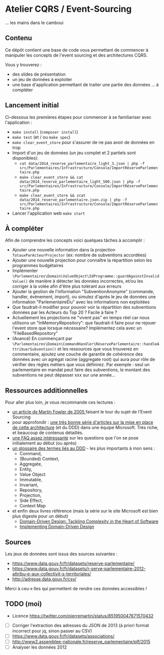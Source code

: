 # Atelier CQRS / Event-Sourcing

... les mains dans le camboui

## Contenu

Ce dépôt contient une base de code vous permettant de commencer à
manipuler les concepts de l'event sourcing et des architectures CQRS.

Vous y trouverez :

* des slides de présentation
* un jeu de données à exploiter
* une base d'application permettant de traiter une partie des données ... à compléter

## Lancement initial

Ci-dessous les premières étapes pour commencer à se familiariser avec l'application :

* `make install` (`composer install`)
* `make test` (et / ou `make spec`)
* `make clear_event_store` pour s'assurer de ne pas avoir de données en trop
* Import d'un jeu de données (un jeu complet et 2 partiels sont disponibles):
    * `cat data/2014_reserve_parlementaire_light_3.json | php -f src/Parlementaires/Infrastructure/Console/ImportRéserveParlementaire.php`
    * `make clear_event_store && cat data/2014_reserve_parlementaire_light_500.json | php -f src/Parlementaires/Infrastructure/Console/ImportRéserveParlementaire.php`
    * `make clear_event_store && zcat data/2014_reserve_parlementaire.json.zip | php -f src/Parlementaires/Infrastructure/Console/ImportRéserveParlementaire.php`
* Lancer l'application web `make start`

## À compléter

Afin de comprendre les concepts voici quelques tâches à accomplir :

* Ajouter une nouvelle information dans la projection `TotauxParActeurProjector` (ex: nombre de subventions accordées)
* Ajouter une nouvelle projection pour connaître la répartition selon les programmes budgétaires
* Implémenter `\Parlementaires\Domain\ValueObject\IdProgramme::guardAgainstInvalidValue()`
de manière à détecter les données incorrectes, et/ou les corriger à la volée
afin d'être plus tolérant aux erreurs
* Ajouter la gestion de l'information "SubventionAnonyme" (commande, handler, évènement, import), ou simulez d'après le
jeu de données une information "ParlementaireÉlu" avec les informations non exploitées
* Que faudrait-il modifier pour pouvoir voir la répartition des subventions données par les Acteurs du Top 20 ? Facile à faire ?
* Actuellement les projections ne "vivent pas" en temps réel car nous
utilisons un "InMemoryRepository": que faudrait-il faire pour ne rejouer
l'event store que lorsque nécessaire? Implémentez cela avec un "FileBasedRepository"
* (Avancé) En commençant par `\Parlementaires\Domain\CommandHandler\RéserveParlementaire::handleAttribuerSubvention()`
et les ressources que vous trouverez en commentaire, ajoutez une couche
de garantie de cohérence des données avec un agrégat racine (aggregate root)
qui aura pour rôle de vérifier des règles métiers que vous définirez.
Par exemple : seul un parlementaire en mandat peut faire des subventions,
le montant des subventions ne peut dépasser xxx sur une année...

## Ressources additionnelles

Pour aller plus loin, je vous recommande ces lectures :

* [un article de Martin Fowler de 2005 ](http://martinfowler.com/eaaDev/EventSourcing.html) faisant le tour du sujet de l'Event Sourcing
* pour approfondir : [une très bonne série d'articles sur la mise en place de cette architecture](https://msdn.microsoft.com/en-us/library/jj591560.aspx) (et du DDD) dans une équipe Microsoft. Très riche, et beaucoup de contenus détaillés.
* [une FAQ assez intéressante](http://cqrs.nu/) sur les questions que l'on se pose initialement au début (ou après)
* [un glossaire des termes liés au DDD](https://dddcommunity.org/resources/ddd_terms/) - les plus importants à mon sens :
    * Command,
    * (Bounded) Context,
    * Aggregate,
    * Entity,
    * Value Object
    * Immutable,
    * Invariant,
    * Repository,
    * Projection,
    * Side Effect,
    * Context Map
* et enfin deux livres référence (mais la série sur le site Microsoft est bien plus digeste pour un début)
    * [Domain-Driven Design: Tackling Complexity in the Heart of Software](https://www.amazon.fr/Domain-Driven-Design-Tackling-Complexity-Software/dp/0321125215/https://www.amazon.fr/Domain-Driven-Design-Tackling-Complexity-Software/dp/0321125215/)
    * [Implementing Domain-Driven Design](https://www.amazon.fr/Implementing-Domain-Driven-Design-Vaughn-Vernon/dp/0321834577/)

## Sources

Les jeux de données sont issus des sources suivantes :

* https://www.data.gouv.fr/fr/datasets/reserve-parlementaire/
* https://www.data.gouv.fr/fr/datasets/r-serve-parlementaire-2012-attribu-e-aux-collectivit-s-territoriales/
* http://adresse.data.gouv.fr/csv/

Merci à ceu⋅x⋅lles qui permettent de rendre ces données accessibles !

## TODO (moi)

* Licence https://twitter.com/pierremartin/status/851950047671570432
* [ ] Corriger l'extraction des adresses du JSON de 2013 (à priori format incorrect pour jq, sinon passer au CSV)
* [ ] https://www.data.gouv.fr/fr/datasets/associations/
* [ ] http://www2.assemblee-nationale.fr/reserve_parlementaire/plf/2015
* [ ] Analyser les données 2012